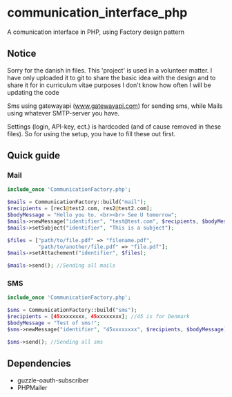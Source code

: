 # communication_interface_php
A comunication interface in PHP, using Factory design pattern


## Notice
Sorry for the danish in files. 
This 'project' is used in a volunteer matter. I have only uploaded it to git to share the basic idea with the design and to share it for in curriculum vitae purposes
I don't know how often I will be updating the code

Sms using gatewayapi (www.gatewayapi.com) for sending sms, while Mails using whatever SMTP-server you have. 

Settings (login, API-key, ect.) is hardcoded (and of cause removed in these files). So for using the setup, you have to fill these out first. 

## Quick guide

### Mail

```php
include_once 'CommunicationFactory.php';

$mails = CommunicationFactory::build("mail");
$recipients = [rec1@test2.com, res2@test2.com];
$bodyMessage = "Hello you to. <br><br> See U tomorrow";
$mails->newMessage("identifier", "test@test.com", $recipients, $bodyMessage);
$mails->setSubject("identifier", "This is a subject");

$files = ["path/to/file.pdf" => "filename.pdf",
		  "path/to/another/file.pdf" => "file.pdf"];
$mails->setAttachement("identifier", $files);

$mails->send(); //Sending all mails 
```

### SMS

```php
include_once 'CommunicationFactory.php';

$sms = CommunicationFactory::build("sms");
$recipients = [45xxxxxxxx, 45xxxxxxxx]; //45 is for Denmark
$bodyMessage = "Test of sms!";
$sms->newMessage("identifier", "45xxxxxxxx", $recipients, $bodyMessage);

$sms->send(); //Sending all sms 
```

## Dependencies
- guzzle-oauth-subscriber
- PHPMailer